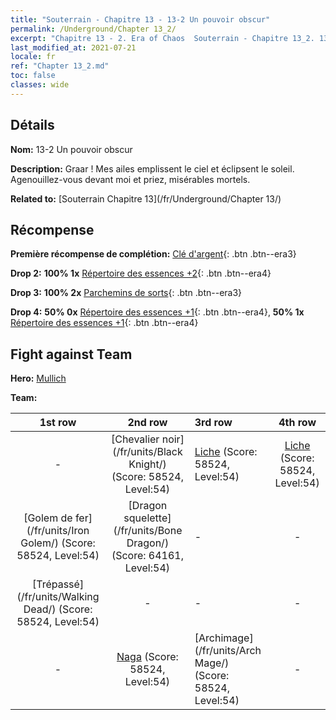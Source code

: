 ```yaml
---
title: "Souterrain - Chapitre 13 - 13-2 Un pouvoir obscur"
permalink: /Underground/Chapter 13_2/
excerpt: "Chapitre 13 - 2. Era of Chaos  Souterrain - Chapitre 13_2. 13-2 Un pouvoir obscur"
last_modified_at: 2021-07-21
locale: fr
ref: "Chapter 13_2.md"
toc: false
classes: wide
---
```


## Détails

 **Nom:** 13-2 Un pouvoir obscur

 **Description:** Graar ! Mes ailes emplissent le ciel et éclipsent le soleil. Agenouillez-vous devant moi et priez, misérables mortels.

 **Related to:** [Souterrain Chapitre 13](/fr/Underground/Chapter 13/)

## Récompense

 **Première récompense de complétion:** [Clé d'argent](/ItemsFR/con_693/){: .btn .btn--era3}

 **Drop 2:** **100% 1x** [Répertoire des essences +2](/ItemsFR/mat_53/){: .btn .btn--era4}

 **Drop 3:** **100% 2x** [Parchemins de sorts](/ItemsFR/con_694/){: .btn .btn--era3}

 **Drop 4:** **50% 0x** [Répertoire des essences +1](/ItemsFR/mat_46/){: .btn .btn--era4}, **50% 1x** [Répertoire des essences +1](/ItemsFR/mat_46/){: .btn .btn--era4}


## Fight against Team
 **Hero:** [Mullich](/fr/heroes/Mullich/)

 **Team:**


  | 1st row | 2nd row | 3rd row | 4th row |
  |:----:|:----:|:----|:----:|
  | - | [Chevalier noir](/fr/units/Black Knight/) (Score: 58524, Level:54)  | [Liche](/fr/units/Lich/) (Score: 58524, Level:54)  | [Liche](/fr/units/Lich/) (Score: 58524, Level:54)  |
  | [Golem de fer](/fr/units/Iron Golem/) (Score: 58524, Level:54)  | [Dragon squelette](/fr/units/Bone Dragon/) (Score: 64161, Level:54)  | - | - |
  | [Trépassé](/fr/units/Walking Dead/) (Score: 58524, Level:54)  | - | - | - |
  | - | [Naga](/fr/units/Naga/) (Score: 58524, Level:54)  | [Archimage](/fr/units/Arch Mage/) (Score: 58524, Level:54)  | - |


